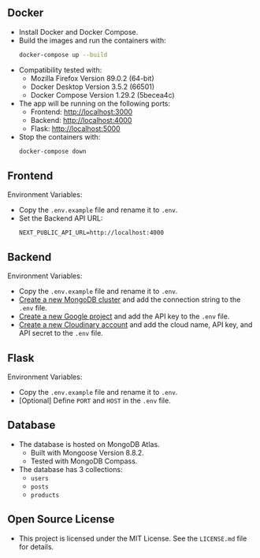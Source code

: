 ## Docker

- Install Docker and Docker Compose.
- Build the images and run the containers with:
    ```sh
    docker-compose up --build
    ```
- Compatibility tested with:
    - Mozilla Firefox Version 89.0.2 (64-bit)
    - Docker Desktop Version 3.5.2 (66501)
    - Docker Compose Version 1.29.2 (5becea4c)
- The app will be running on the following ports:
    - Frontend: [http://localhost:3000](http://localhost:3000)
    - Backend: [http://localhost:4000](http://localhost:4000)
    - Flask: [http://localhost:5000](http://localhost:5000)
- Stop the containers with:
    ```sh
    docker-compose down
    ```

## Frontend

Environment Variables:
- Copy the `.env.example` file and rename it to `.env`.
- Set the Backend API URL:
    ```env
    NEXT_PUBLIC_API_URL=http://localhost:4000
    ```

## Backend

Environment Variables:
- Copy the `.env.example` file and rename it to `.env`.
- [Create a new MongoDB cluster](https://www.mongodb.com/) and add the connection string to the `.env` file.
- [Create a new Google project](https://ai.google.dev/gemini-api/docs/api-key) and add the API key to the `.env` file.
- [Create a new Cloudinary account](https://cloudinary.com/) and add the cloud name, API key, and API secret to the `.env` file.

## Flask

Environment Variables:
- Copy the `.env.example` file and rename it to `.env`.
- [Optional] Define `PORT` and `HOST` in the `.env` file.

## Database

- The database is hosted on MongoDB Atlas.
    - Built with Mongoose Version 8.8.2.
    - Tested with MongoDB Compass.
- The database has 3 collections:
    - `users`
    - `posts`
    - `products`

## Open Source License

- This project is licensed under the MIT License. See the `LICENSE.md` file for details.
